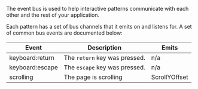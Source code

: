 The event bus is used to help interactive patterns communicate with each other and the rest of your application.

Each pattern has a set of bus channels that it emits on and listens for. A set of common bus events are documented below:

| Event | Description | Emits |
| --- | --- | --- |
| keyboard:return | The `return` key was pressed. | n/a |
| keyboard:escape | The `escape` key was pressed. | n/a |
| scrolling | The page is scrolling | ScrollYOffset |